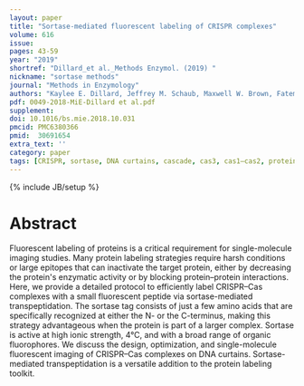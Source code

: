 ```yaml
---
layout: paper
title: "Sortase-mediated fluorescent labeling of CRISPR complexes"
volume: 616
issue: 
pages: 43-59
year: "2019"
shortref: "Dillard_et al._Methods Enzymol. (2019) "
nickname: "sortase methods"
journal: "Methods in Enzymology"
authors: "Kaylee E. Dillard, Jeffrey M. Schaub, Maxwell W. Brown, Fatema A. Saifuddin, Yibei Xiao, Erik Hernandez, Samuel D. Dahlhauser, Eric v. Anslyn, Ailong Ke, Ilya J. Finkelstein"
pdf: 0049-2018-MiE-Dillard et al.pdf
supplement:
doi: 10.1016/bs.mie.2018.10.031
pmcid: PMC6380366 
pmid:  30691654
extra_text: ''
category: paper
tags: [CRISPR, sortase, DNA curtains, cascade, cas3, cas1–cas2, protein labeling, fluorescence]
---
```

{% include JB/setup %}

# Abstract
Fluorescent labeling of proteins is a critical requirement for single-molecule imaging studies. Many protein labeling strategies require harsh conditions or large epitopes that can inactivate the target protein, either by decreasing the protein's enzymatic activity or by blocking protein–protein interactions. Here, we provide a detailed protocol to efficiently label CRISPR–Cas complexes with a small fluorescent peptide via sortase-mediated transpeptidation. The sortase tag consists of just a few amino acids that are specifically recognized at either the N- or the C-terminus, making this strategy advantageous when the protein is part of a larger complex. Sortase is active at high ionic strength, 4°C, and with a broad range of organic fluorophores. We discuss the design, optimization, and single-molecule fluorescent imaging of CRISPR–Cas complexes on DNA curtains. Sortase-mediated transpeptidation is a versatile addition to the protein labeling toolkit.
